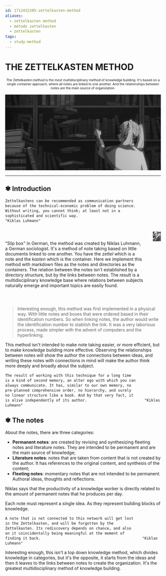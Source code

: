 ```yaml
---
id: 1712432205-zettelkasten-method
aliases:
  - zettelkasten method
  - método zettelkasten
  - zettelkasten
tags:
  - study-method
---
```


# THE ZETTELKASTEN METHOD

<span style="text-align: center; width: 100%; font-size: 0.75em">
    
The Zettelkasten method is the most multidisciplinary method of knowledge building. It's based on a single container approach, where all notes are linked to one another. And the relationships between notes are the main source of organization.

</span>

![anime-cover-library.png](../assets/from_notes/1712432205-zettelkasten-method-2024-04-06-16-37-18-anime-cover-library.png)

---

## ✾ Introduction

```
Zettelkastens can be recommended as communication partners
because of the technical-economic problem of doing science.
Without writing, you cannot think; at least not in a
sophisticated and scientific way.                               "Kiklas Luhmann"
```

<span style="display: flex; align-items: center; justify-content: center; font-size: 1em">

"Slip box" in German, the method was created by Niklas Luhmann, a German sociologist. It's a method of note taking based on little documents linked to one another. You have the _zettel_ which is a note and the _kasten_ which is the container. Here we implement this method with markdown files as the notes and directories as the containers. The relation between the notes isn't established by a directory structure, but by the links between notes. The result is a multidisciplinary knowledge base where relations between subjects naturally emerge and important topics are easily found.

<span style="width: 220px; height: 240px; margin-left: 30px">

![niklas-luhmann.png](../assets/from_notes/1712432205-zettelkasten-method-2024-04-12-19-15-19-niklas-luhmann.png)

</span>

</span>

> Interesting enough, this method was first implemented in a physical way. With little notes and boxes that were ordered based in their identification numbers. So when linking notes, the author would write the identification number to stablish the link. It was a very laborious process, made simpler with the advent of computers and the hyperlinking.

This method isn't intended to make note taking easier, or more efficient, but to make knowledge building more effective. Observing the relationships between notes will show the author the connections between ideas, and writing these notes with connections in mind will make the author think more deeply and broadly about the subject.

```
The result of working with this technique for a long time
is a kind of second memory, an alter ego with which you can
always communicate. It has, similar to our own memory, no
pre-planned comprehensive order, no hierarchy, and surely
no linear structure like a book. And by that very fact, it
is alive independently of its author.                          "Kiklas Luhmann"
```

## ✾ The notes

About the notes, there are three categories:

- **Permanent notes**: are created by revising and synthesizing fleeting notes and literature notes. They are intended to be permanent and are the main source of knowledge;
- **Literature notes**: notes that are taken from content that is not created by the author. It has references to the original content, and synthesis of the content;
- **Fleeting notes**: momentary notes that are not intended to be permanent. Authoral ideas, thoughts and reflections.

Niklas says that the productivity of a knowledge worker is directly related to the amount of permanent notes that he produces per day.

Each note must represent a single idea. As they represent building blocks of knowledge.

```
A note that is not connected to this network will get lost
in the Zettelkasten, and will be forgotten by the
Zettelkasten. Its rediscovery depends on chance, and also
on it coincidentally being meaningful at the moment of
finding it back.                                              "Kiklas Luhmann"
```

Interesting enough, this isn't a top down knowledge method, which divides knowledge in categories, but it's the opposite, it starts from the ideas and then it leaves to the links between notes to create the organization. It's the greatest multidisciplinary method of knowledge building.
